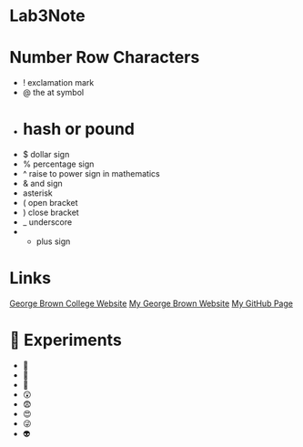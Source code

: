 # Lab3Note
# Number Row Characters

* ! exclamation mark
* @ the at symbol
* # hash or pound
* $ dollar sign
* % percentage sign
* ^ raise to power sign in mathematics
* & and sign
* asterisk
* ( open bracket 
* ) close bracket
* _ underscore
* + plus sign

# Links
[George Brown College Website](www.georgebrown.ca)
[My George Brown Website](https://f4395192.gblearn.com/)
[My GitHub Page](www.github.com/eaglespeaks)

# :page_with_curl: Experiments
* :gift_heart:
* :school_satchel:
* :maple_leaf:
* :astonished:
* :fearful:
* :heart_eyes:
* :stuck_out_tongue_winking_eye:
* :alien:
